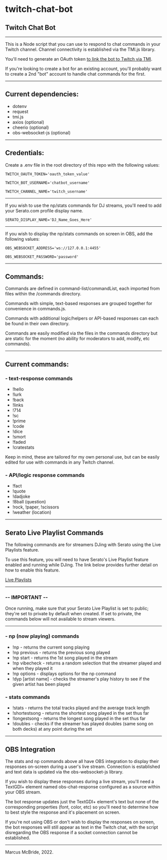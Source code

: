 # twitch-chat-bot
## Twitch Chat Bot
<hr>

This is a Node script that you can use to respond to chat commands in your Twitch channel.  Channel connectivity is established via the TMI.js library.

You'll need to generate an OAuth token <a href="https://twitchapps.com/tmi/">to link the bot to Twitch via TMI</a>.

If you're looking to create a bot for an existing account, you'll probably want to create a 2nd "bot" account to handle chat commands for the first.
<hr>

## Current dependencies:

* dotenv
* request
* tmi.js 
* axios (optional)
* cheerio (optional)
* obs-websocket-js (optional)

<hr>

## Credentials:

Create a .env file in the root directory of this repo with the following values:

`TWITCH_OAUTH_TOKEN='oauth_token_value'`

`TWITCH_BOT_USERNAME='chatbot_username'`

`TWITCH_CHANNEL_NAME='twitch_username'`

<hr>

If you wish to use the np/stats commands for DJ streams, you'll need to add your Serato.com profile display name.

`SERATO_DISPLAY_NAME='DJ_Name_Goes_Here'`

<hr>

If you wish to display the np/stats commands on screen in OBS, add the following values:

`OBS_WEBSOCKET_ADDRESS='ws://127.0.0.1:4455'`

`OBS_WEBSOCKET_PASSWORD='password'`

<hr>

## Commands:

Commands are defined in command-list/commandList, each imported from files within the /commands directory.

Commands with simple, text-based responses are grouped together for convenience in commands.js.

Commands with additional logic/helpers or API-based responses can each be found in their own directory.

Commands are easily modified via the files in the commands directory but are static for the moment (no ability for moderators to add, modify, etc commands).

<hr>

## Current commands:

### - text-response commands ###

* !hello 
* !lurk
* !back
* !links
* !714
* !sc
* !prime
* !code
* !dice
* !smort
* !faded
* !cratestats

Keep in mind, these are tailored for my own personal use, but can be easily edited for use with commands in any Twitch channel.

### - API/logic response commands ###

* !fact
* !quote
* !dadjoke
* !8ball (question)
* !rock, !paper, !scissors
* !weather (location)

<hr>

## Serato Live Playlist Commands ##

The following commands are for streamers DJing with Serato using the Live Playlists feature.

To use this feature, you will need to have Serato's Live Playlist feature enabled and running while DJing.  The link below provides further detail on how to enable this feature.  

[Live Playlists](https://support.serato.com/hc/en-us/articles/228019568-Live-Playlists#:~:text=To%20enable%20the%20Live%20Playlists,stop%20your%20Live%20Playlist%20session.)

<hr>

### -- IMPORTANT --

Once running, make sure that your Serato Live Playlist is set to public; they're set to private by default when created.  If set to private, the commands below will not available to stream viewers.

<hr>

### - np (now playing) commands ###

* !np - returns the current song playing
* !np previous - returns the previous song played
* !np start - returns the 1st song played in the stream
* !np vibecheck - returns a random selection that the streamer played and when they played it
* !np options - displays options for the np command
* !dyp [artist name] - checks the streamer's play history to see if the given artist has been played

### - stats commands ###
* !stats - returns the total tracks played and the average track length
* !shortestsong - returns the shortest song played in the set thus far
* !longestsong - returns the longest song played in the set thus far
* !doubles - checks if the streamer has played doubles (same song on both decks) at any point during the set

<hr>

## OBS Integration

The stats and np commands above all have OBS integration to display their responses on-screen during a user's live stream.  Connection is established and text data is updated via the obs-websocket-js library.

If you wish to display these responses during a live stream, you'll need a TextGDI+ element named obs-chat-response configured as a source within your OBS stream.

The bot response updates just the TextGDI+ element's text but none of the corresponding properties (font, color, etc) so you'll need to determine how to best style the response and it's placement on screen.

If you're not using OBS or don't wish to display the responses on screen, the bot responses will still appear as text in the Twitch chat, with the script disregarding the OBS response if a socket connection cannot be established.

<hr>

Marcus McBride, 2022.
